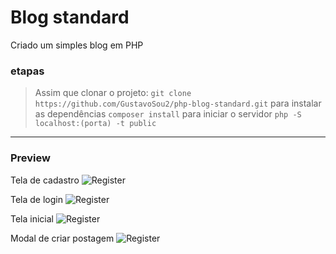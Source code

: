 # Blog standard

Criado um simples blog em PHP

### etapas
> Assim que clonar o projeto: 
```git clone https://github.com/GustavoSou2/php-blog-standard.git```
para instalar as dependências
`composer install`
para iniciar o servidor 
`php -S localhost:(porta) -t public`
---
### Preview
Tela de cadastro
![Register](asset/images/register.png)

Tela de login
![Register](asset/images/login.png)

Tela inicial
![Register](asset/images/home.png)

Modal de criar postagem
![Register](asset/images/register_post.png)